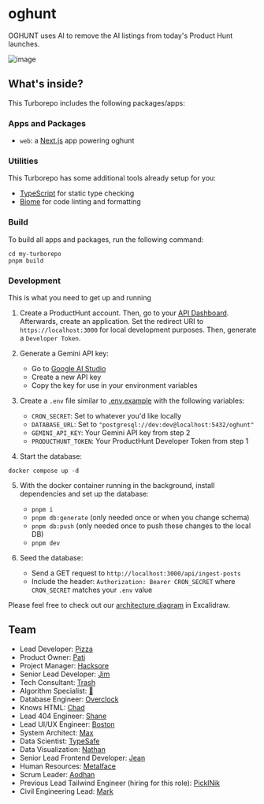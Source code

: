 # oghunt

OGHUNT uses AI to remove the AI listings from today's Product Hunt launches.

![image](https://github.com/user-attachments/assets/d5b07bbb-8e1a-4197-ac37-b4c5ebe7f857)

## What's inside?

This Turborepo includes the following packages/apps:

### Apps and Packages

- `web`: a [Next.js](https://nextjs.org/) app powering oghunt

### Utilities

This Turborepo has some additional tools already setup for you:

- [TypeScript](https://www.typescriptlang.org/) for static type checking
- [Biome](https://biomejs.dev/) for code linting and formatting

### Build

To build all apps and packages, run the following command:

```
cd my-turborepo
pnpm build
```

### Development

This is what you need to get up and running

1. Create a ProductHunt account. Then, go to your [API Dashboard](https://www.producthunt.com/v2/oauth/applications). Afterwards, create an application. Set the redirect URI to `https://localhost:3000` for local development purposes. Then, generate a `Developer Token`.

2. Generate a Gemini API key:
   - Go to [Google AI Studio](https://aistudio.google.com/apikey)
   - Create a new API key
   - Copy the key for use in your environment variables

3. Create a `.env` file similar to [.env.example](/.env.example) with the following variables:
   - `CRON_SECRET`: Set to whatever you'd like locally
   - `DATABASE_URL`: Set to `"postgresql://dev:dev@localhost:5432/oghunt"`
   - `GEMINI_API_KEY`: Your Gemini API key from step 2
   - `PRODUCTHUNT_TOKEN`: Your ProductHunt Developer Token from step 1

4. Start the database:
```
docker compose up -d
```

5. With the docker container running in the background, install dependencies and set up the database:
   - `pnpm i`
   - `pnpm db:generate` (only needed once or when you change schema)
   - `pnpm db:push` (only needed once to push these changes to the local DB)
   - `pnpm dev`

6. Seed the database:
   - Send a GET request to `http://localhost:3000/api/ingest-posts`
   - Include the header: `Authorization: Bearer CRON_SECRET` where `CRON_SECRET` matches your `.env` value

Please feel free to check out our [architecture diagram](./public/og-hunt-diagram.excalidraw) in Excalidraw.

## Team

- Lead Developer: [Pizza](https://github.com/RossLitzenberger)
- Product Owner: [Pati](https://typehero.dev/)
- Project Manager: [Hacksore](https://github.com/Hacksore)
- Senior Lead Developer: [Jim](https://github.com/JoshHyde9)
- Tech Consultant: [Trash](https://github.com/bautistaaa)
- Algorithm Specialist: [🐝](https://github.com/ArcherScript)
- Database Engineer: [Overclock](https://github.com/LucFauvel)
- Knows HTML: [Chad](https://github.com/chadstewart)
- Lead 404 Engineer: [Shane](https://github.com/swalker326)
- Lead UI/UX Engineer: [Boston](https://github.com/BostonRohan)
- System Architect: [Max](https://github.com/maxdemaio)
- Data Scientist: [TypeSafe](https://github.com/typesafeui)
- Data Visualization: [Nathan](https://github.com/nathanroark)
- Senior Lead Frontend Developer: [Jean](https://github.com/Kampouse)
- Human Resources: [Metalface](https://github.com/metal-face)
- Scrum Leader: [Aodhan](https://github.com/MVAodhan)
- Previous Lead Tailwind Engineer (hiring for this role): [PicklNik](https://github.com/picklenik)
- Civil Engineering Lead: [Mark](https://github.com/markkhoo)